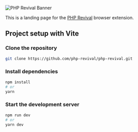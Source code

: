 ![PHP Revival Banner](https://raw.githubusercontent.com/php-revival/php-revival/master/art/php-revival-promo-big.png)

This is a landing page for the [PHP Revival](https://github.com/php-revival/php-revival) browser extension.

## Project setup with Vite

### Clone the repository

```bash
git clone https://github.com/php-revival/php-revival.git
```

### Install dependencies

```bash
npm install
# or
yarn
```

### Start the development server

```bash
npm run dev
# or
yarn dev
```
